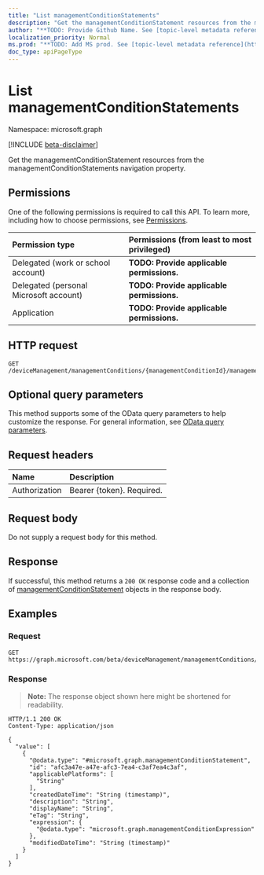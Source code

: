 ```yaml
---
title: "List managementConditionStatements"
description: "Get the managementConditionStatement resources from the managementConditionStatements navigation property."
author: "**TODO: Provide Github Name. See [topic-level metadata reference](https://msgo.azurewebsites.net/add/document/guidelines/metadata.html#topic-level-metadata)**"
localization_priority: Normal
ms.prod: "**TODO: Add MS prod. See [topic-level metadata reference](https://msgo.azurewebsites.net/add/document/guidelines/metadata.html#topic-level-metadata)**"
doc_type: apiPageType
---
```


# List managementConditionStatements
Namespace: microsoft.graph

[!INCLUDE [beta-disclaimer](../../includes/beta-disclaimer.md)]

Get the managementConditionStatement resources from the managementConditionStatements navigation property.

## Permissions
One of the following permissions is required to call this API. To learn more, including how to choose permissions, see [Permissions](/graph/permissions-reference).

|Permission type|Permissions (from least to most privileged)|
|:---|:---|
|Delegated (work or school account)|**TODO: Provide applicable permissions.**|
|Delegated (personal Microsoft account)|**TODO: Provide applicable permissions.**|
|Application|**TODO: Provide applicable permissions.**|

## HTTP request

<!-- {
  "blockType": "ignored"
}
-->
``` http
GET /deviceManagement/managementConditions/{managementConditionId}/managementConditionStatements
```

## Optional query parameters
This method supports some of the OData query parameters to help customize the response. For general information, see [OData query parameters](/graph/query-parameters).

## Request headers
|Name|Description|
|:---|:---|
|Authorization|Bearer {token}. Required.|

## Request body
Do not supply a request body for this method.

## Response

If successful, this method returns a `200 OK` response code and a collection of [managementConditionStatement](../resources/managementconditionstatement.md) objects in the response body.

## Examples

### Request
<!-- {
  "blockType": "request",
  "name": "list_managementconditionstatement"
}
-->
``` http
GET https://graph.microsoft.com/beta/deviceManagement/managementConditions/{managementConditionId}/managementConditionStatements
```


### Response
>**Note:** The response object shown here might be shortened for readability.
<!-- {
  "blockType": "response",
  "truncated": true,
  "@odata.type": "Collection(microsoft.graph.managementConditionStatement)"
}
-->
``` http
HTTP/1.1 200 OK
Content-Type: application/json

{
  "value": [
    {
      "@odata.type": "#microsoft.graph.managementConditionStatement",
      "id": "afc3a47e-a47e-afc3-7ea4-c3af7ea4c3af",
      "applicablePlatforms": [
        "String"
      ],
      "createdDateTime": "String (timestamp)",
      "description": "String",
      "displayName": "String",
      "eTag": "String",
      "expression": {
        "@odata.type": "microsoft.graph.managementConditionExpression"
      },
      "modifiedDateTime": "String (timestamp)"
    }
  ]
}
```

